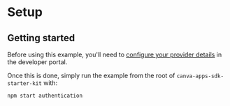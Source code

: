 # Setup

## Getting started

Before using this example, you'll need to [configure your provider details](https://www.canva.dev/docs/apps/authenticating-users/oauth/#prerequisite-configure-developer-portal) in the developer portal.

Once this is done, simply run the example from the root of `canva-apps-sdk-starter-kit` with:

```sh
npm start authentication
```
